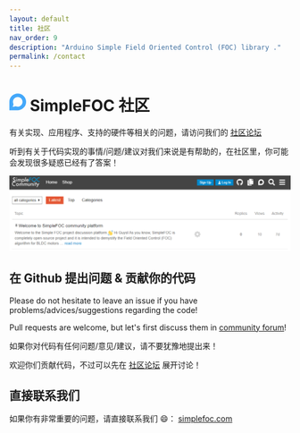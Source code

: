 ```yaml
---
layout: default
title: 社区
nav_order: 9
description: "Arduino Simple Field Oriented Control (FOC) library ."
permalink: /contact
---
```


<h1><i class="fa fa-lg"><svg id="fab-discourse" style="width:30px;fill:#44a8fa" viewBox="0 0 448 512"><path d="M225.9 32C103.3 32 0 130.5 0 252.1 0 256 .1 480 .1 480l225.8-.2c122.7 0 222.1-102.3 222.1-223.9C448 134.3 348.6 32 225.9 32zM224 384c-19.4 0-37.9-4.3-54.4-12.1L88.5 392l22.9-75c-9.8-18.1-15.4-38.9-15.4-61 0-70.7 57.3-128 128-128s128 57.3 128 128-57.3 128-128 128z"></path> </svg></i> <span class="simple">Simple<span class="foc">FOC</span> 社区</span></h1>

有关实现、应用程序、支持的硬件等相关的问题，请访问我们的 [社区论坛](https://community.simplefoc.com) 

听到有关于代码实现的事情/问题/建议对我们来说是有帮助的，在社区里，你可能会发现很多疑惑已经有了答案！ 

<div class="image_icon width80" >
    <a href="https://community.simplefoc.com" target="_blank">
        <img src="extras/Images/community.png" >
        <i class="fa fa-external-link-square fa-2x"></i>
    </a>
</div>



## 在 Github 提出问题 & 贡献你的代码

Please do not hesitate to leave an issue if you have problems/advices/suggestions regarding the code!

Pull requests are welcome, but let's first discuss them in [community forum](https://community.simplefoc.com)!

如果你对代码有任何问题/意见/建议，请不要犹豫地提出来！

欢迎你们贡献代码，不过可以先在 [社区论坛](https://community.simplefoc.com) 展开讨论！

## 直接联系我们

如果你有非常重要的问题，请直接联系我们 😄：
[simplefoc.com](https://simplefoc.com/contact)